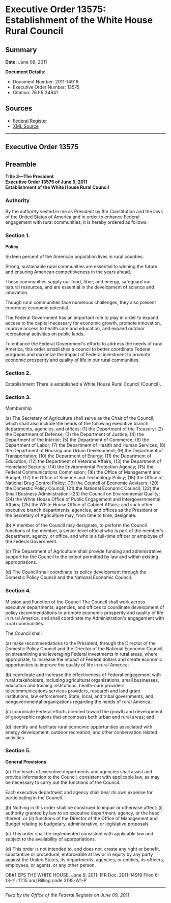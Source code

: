 # Executive Order 13575: Establishment of the White House Rural Council

## Summary

**Date:** June 09, 2011

**Document Details:**
- Document Number: 2011-14919
- Executive Order Number: 13575
- Citation: 76 FR 34841

## Sources
- [Federal Register](https://www.federalregister.gov/documents/2011/06/14/2011-14919/establishment-of-the-white-house-rural-council)
- [XML Source](https://www.federalregister.gov/documents/full_text/xml/2011/06/14/2011-14919.xml)

---

## Executive Order 13575

## Preamble

**Title 3—The President**  
**Executive Order 13575 of June 9, 2011**  
**Establishment of the White House Rural Council**

### Authority

By the authority vested in me as President by the Constitution and the laws of the United States of America and in order to enhance Federal engagement with rural communities, it is hereby ordered as follows:
### Section 1.

**Policy**

Sixteen percent of the American population lives in rural counties.

Strong, sustainable rural communities are essential to winning the future and ensuring American competitiveness in the years ahead.

These communities supply our food, fiber, and energy, safeguard our natural resources, and are essential in the development of science and innovation.

Though rural communities face numerous challenges, they also present enormous economic potential.

The Federal Government has an important role to play in order to expand access to the capital necessary for economic growth, promote innovation, improve access to health care and education, and expand outdoor recreational activities on public lands.

To enhance the Federal Government's efforts to address the needs of rural America, this order establishes a council to better coordinate Federal programs and maximize the impact of Federal investment to promote economic prosperity and quality of life in our rural communities.
### Section 2.

Establishment 
There is established a White House Rural Council (Council).
### Section 3.

Membership 

(a) The Secretary of Agriculture shall serve as the Chair of the Council, which shall also include the heads of the following executive branch departments, agencies, and offices:
    (1) the Department of the Treasury;
    (2) the Department of Defense;
    (3) the Department of Justice;
    (4) the Department of the Interior;
    (5) the Department of Commerce;
    (6) the Department of Labor;
    (7) the Department of Health and Human Services;
    (8) the Department of Housing and Urban Development;
    (9) the Department of Transportation;
    (10) the Department of Energy;
    (11) the Department of Education;
    (12) the Department of Veterans Affairs;
    (13) the Department of Homeland Security;
    (14) the Environmental Protection Agency;
    (15) the Federal Communications Commission;
    (16) the Office of Management and Budget;
    (17) the Office of Science and Technology Policy;
    (18) the Office of National Drug Control Policy;
    (19) the Council of Economic Advisers;
    (20) the Domestic Policy Council;
    (21) the National Economic Council;
    (22) the Small Business Administration;
    (23) the Council on Environmental Quality;
    (24) the White House Office of Public Engagement and Intergovernmental Affairs;
    (25) the White House Office of Cabinet Affairs; and such other executive branch departments, agencies, and offices as the President or the Secretary of Agriculture may, from time to time, designate.

(b) A member of the Council may designate, to perform the Council functions of the member, a senior-level official who is part of the member's department, agency, or office, and who is a full-time officer or employee of the Federal Government.

(c) The Department of Agriculture shall provide funding and administrative support for the Council to the extent permitted by law and within existing appropriations.

(d) The Council shall coordinate its policy development through the Domestic Policy Council and the National Economic Council.
### Section 4.

Mission and Function of the Council 
The Council shall work across executive departments, agencies, and offices to coordinate development of policy recommendations to promote economic prosperity and quality of life in rural America, and shall coordinate my Administration's engagement with rural communities.

The Council shall:

(a) make recommendations to the President, through the Director of the Domestic Policy Council and the Director of the National Economic Council, on streamlining and leveraging Federal investments in rural areas, where appropriate, to increase the impact of Federal dollars and create economic opportunities to improve the quality of life in rural America;

(b) coordinate and increase the effectiveness of Federal engagement with rural stakeholders, including agricultural organizations, small businesses, education and training institutions, health-care providers, telecommunications services providers, research and land grant institutions, law enforcement, State, local, and tribal governments, and nongovernmental organizations regarding the needs of rural America;

(c) coordinate Federal efforts directed toward the growth and development of geographic regions that encompass both urban and rural areas; and

(d) identify and facilitate rural economic opportunities associated with energy development, outdoor recreation, and other conservation related activities.
### Section 5.

**General Provisions**

(a) The heads of executive departments and agencies shall assist and provide information to the Council, consistent with applicable law, as may be necessary to carry out the functions of the Council.

Each executive department and agency shall bear its own expense for participating in the Council.

(b) Nothing in this order shall be construed to impair or otherwise affect:
    (i) authority granted by law to an executive department, agency, or the head thereof; or 
    (ii) functions of the Director of the Office of Management and Budget relating to budgetary, administrative, or legislative proposals.

(c) This order shall be implemented consistent with applicable law and subject to the availability of appropriations.

(d) This order is not intended to, and does not, create any right or benefit, substantive or procedural, enforceable at law or in equity by any party against the United States, its departments, agencies, or entities, its officers, employees, or agents, or any other person.

OB#1.EPS
THE WHITE HOUSE,
June 9, 2011.
[FR Doc. 2011-14919
Filed 6-13-11; 11:15 am]
Billing code 3195-W1-P

---

*Filed by the Office of the Federal Register on June 09, 2011*

